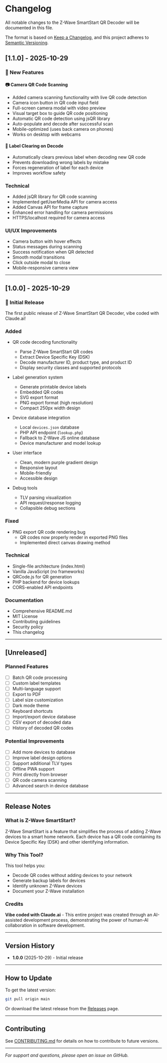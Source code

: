 # Changelog

All notable changes to the Z-Wave SmartStart QR Decoder will be documented in this file.

The format is based on [Keep a Changelog](https://keepachangelog.com/en/1.0.0/),
and this project adheres to [Semantic Versioning](https://semver.org/spec/v2.0.0.html).

## [1.1.0] - 2025-10-29

### 🎉 New Features

#### 📷 Camera QR Code Scanning
- Added camera scanning functionality with live QR code detection
- Camera icon button in QR code input field
- Full-screen camera modal with video preview
- Visual target box to guide QR code positioning
- Automatic QR code detection using jsQR library
- Auto-populate and decode after successful scan
- Mobile-optimized (uses back camera on phones)
- Works on desktop with webcams

#### 🧹 Label Clearing on Decode
- Automatically clears previous label when decoding new QR code
- Prevents downloading wrong labels by mistake
- Forces regeneration of label for each device
- Improves workflow safety

### Technical
- Added jsQR library for QR code scanning
- Implemented getUserMedia API for camera access
- Added Canvas API for frame capture
- Enhanced error handling for camera permissions
- HTTPS/localhost required for camera access

### UI/UX Improvements
- Camera button with hover effects
- Status messages during scanning
- Success notification when QR detected
- Smooth modal transitions
- Click outside modal to close
- Mobile-responsive camera view

---

## [1.0.0] - 2025-10-29

### 🎉 Initial Release

The first public release of Z-Wave SmartStart QR Decoder, vibe coded with Claude.ai!

### Added
- QR code decoding functionality
  - Parse Z-Wave SmartStart QR codes
  - Extract Device Specific Key (DSK)
  - Decode manufacturer ID, product type, and product ID
  - Display security classes and supported protocols
  
- Label generation system
  - Generate printable device labels
  - Embedded QR codes
  - SVG export format
  - PNG export format (high resolution)
  - Compact 250px width design
  
- Device database integration
  - Local `devices.json` database
  - PHP API endpoint (`lookup.php`)
  - Fallback to Z-Wave JS online database
  - Device manufacturer and model lookup
  
- User interface
  - Clean, modern purple gradient design
  - Responsive layout
  - Mobile-friendly
  - Accessible design
  
- Debug tools
  - TLV parsing visualization
  - API request/response logging
  - Collapsible debug sections

### Fixed
- PNG export QR code rendering bug
  - QR codes now properly render in exported PNG files
  - Implemented direct canvas drawing method
  
### Technical
- Single-file architecture (index.html)
- Vanilla JavaScript (no frameworks)
- QRCode.js for QR generation
- PHP backend for device lookups
- CORS-enabled API endpoints

### Documentation
- Comprehensive README.md
- MIT License
- Contributing guidelines
- Security policy
- This changelog

---

## [Unreleased]

### Planned Features
- [ ] Batch QR code processing
- [ ] Custom label templates
- [ ] Multi-language support
- [ ] Export to PDF
- [ ] Label size customization
- [ ] Dark mode theme
- [ ] Keyboard shortcuts
- [ ] Import/export device database
- [ ] CSV export of decoded data
- [ ] History of decoded QR codes

### Potential Improvements
- [ ] Add more devices to database
- [ ] Improve label design options
- [ ] Support additional TLV types
- [ ] Offline PWA support
- [ ] Print directly from browser
- [ ] QR code camera scanning
- [ ] Advanced search in device database

---

## Release Notes

### What is Z-Wave SmartStart?
Z-Wave SmartStart is a feature that simplifies the process of adding Z-Wave devices to a smart home network. Each device has a QR code containing its Device Specific Key (DSK) and other identifying information.

### Why This Tool?
This tool helps you:
- Decode QR codes without adding devices to your network
- Generate backup labels for devices
- Identify unknown Z-Wave devices
- Document your Z-Wave installation

### Credits
**Vibe coded with Claude.ai** - This entire project was created through an AI-assisted development process, demonstrating the power of human-AI collaboration in software development.

---

## Version History

- **1.0.0** (2025-10-29) - Initial release

---

## How to Update

To get the latest version:

```bash
git pull origin main
```

Or download the latest release from the [Releases](https://github.com/yourusername/zwave-qr-decoder/releases) page.

---

## Contributing

See [CONTRIBUTING.md](CONTRIBUTING.md) for details on how to contribute to future versions.

---

*For support and questions, please open an issue on GitHub.*
